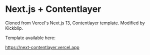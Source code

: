 # Next.js + Contentlayer

Cloned from Vercel's Next.js 13, Contentlayer template. Modified by Kickblip.

Template available here:

https://next-contentlayer.vercel.app
